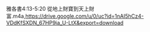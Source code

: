 雅各書4:13-5:20 從地上財寶到天上財富.m4a,https://drive.google.com/u/0/uc?id=1nAI5hCz4-VDdKfSXDN_67HP9ia_U-LtX&export=download